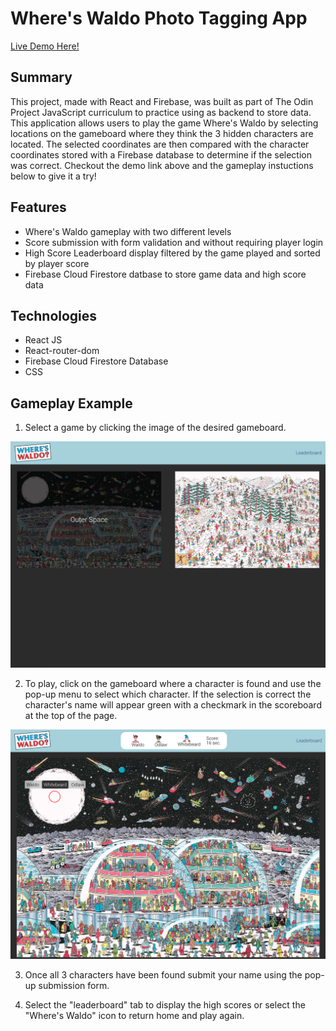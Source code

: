 # Where's Waldo Photo Tagging App

[Live Demo Here!](https://zflegle3.github.io/where-is-waldo/)

## Summary
This project, made with React and Firebase, was built as part of The Odin Project JavaScript curriculum to practice using as backend to store data. This application allows users to play the game Where's Waldo by selecting locations on the gameboard where they think the 3 hidden characters are located. The selected coordinates are then compared with the character coordinates stored with a Firebase database to determine if the selection was correct. Checkout the demo link above and the gameplay instuctions below to give it a try!

## Features
* Where's Waldo gameplay with two different levels
* Score submission with form validation and without requiring player login
* High Score Leaderboard display filtered by the game played and sorted by player score
* Firebase Cloud Firestore datbase to store game data and high score data

## Technologies
* React JS
* React-router-dom
* Firebase Cloud Firestore Database
* CSS

## Gameplay Example
1. Select a game by clicking the image of the desired gameboard.

![demo image](https://raw.githubusercontent.com/zflegle3/where-is-waldo/main/src/images/demo1.png)

2. To play, click on the gameboard where a character is found and use the pop-up menu to select which character. If the selection is correct the character's name will appear green with a checkmark in the scoreboard at the top of the page.

![demo image](https://raw.githubusercontent.com/zflegle3/where-is-waldo/main/src/images/demo3.png)

3. Once all 3 characters have been found submit your name using the pop-up submission form.

4. Select the "leaderboard" tab to display the high scores or select the "Where's Waldo" icon to return home and play again.
